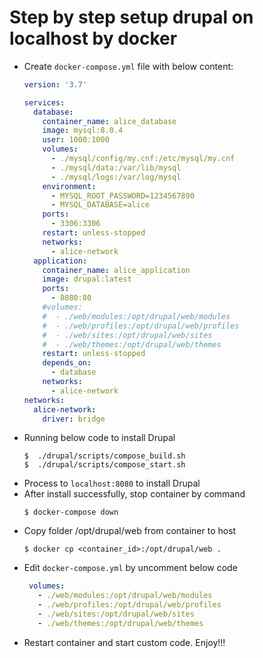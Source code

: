 # Step by step setup drupal on localhost by docker

- Create ```docker-compose.yml``` file with below content:
    ```yaml
    version: '3.7'
    
    services:
      database:
        container_name: alice_database
        image: mysql:8.0.4
        user: 1000:1000
        volumes:
          - ./mysql/config/my.cnf:/etc/mysql/my.cnf
          - ./mysql/data:/var/lib/mysql
          - ./mysql/logs:/var/log/mysql
        environment:
          - MYSQL_ROOT_PASSWORD=1234567890
          - MYSQL_DATABASE=alice
        ports:
          - 3306:3306
        restart: unless-stopped
        networks:
          - alice-network
      application:
        container_name: alice_application
        image: drupal:latest
        ports:
          - 8080:80
        #volumes:
        #  - ./web/modules:/opt/drupal/web/modules
        #  - ./web/profiles:/opt/drupal/web/profiles
        #  - ./web/sites:/opt/drupal/web/sites
        #  - ./web/themes:/opt/drupal/web/themes
        restart: unless-stopped
        depends_on:
          - database
        networks:
          - alice-network
    networks:
      alice-network:
        driver: bridge
    ```
- Running below code to install Drupal
  ```shell
  $  ./drupal/scripts/compose_build.sh
  $  ./drupal/scripts/compose_start.sh
  ```
- Process to ```localhost:8080``` to install Drupal
- After install successfully, stop container by command
  ```shell
  $ docker-compose down
  ```
- Copy folder /opt/drupal/web from container to host
  ```shell
  $ docker cp <container_id>:/opt/drupal/web .
  ```
- Edit ```docker-compose.yml``` by uncomment below code
    ```yaml
     volumes:
       - ./web/modules:/opt/drupal/web/modules
       - ./web/profiles:/opt/drupal/web/profiles
       - ./web/sites:/opt/drupal/web/sites
       - ./web/themes:/opt/drupal/web/themes
    ```
- Restart container and start custom code. Enjoy!!!
